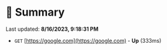 # 📖 Summary
Last updated: **8/16/2023, 9:18:31 PM**

- `GET` [https://google.com](https://google.com) - **Up** (333ms)
